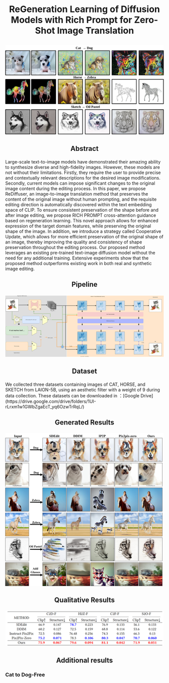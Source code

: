 # <p align="center">ReGeneration Learning of Diffusion Models with Rich Prompt for Zero-Shot Image Translation</p>
![show_res](.//fig//show_res.svg)
## <p align="center">Abstract</p>
   
<p>Large-scale text-to-image models have demonstrated their amazing ability to synthesize diverse and high-fidelity images. However, these models are not without their limitations. Firstly, they require the user to provide precise and contextually relevant descriptions for the desired image modifications. Secondly, current models can impose significant changes to the original image content during the editing process. In this paper, we propose ReDiffuser, an image-to-image translation method that preserves the content of the original image without human prompting, and the requisite editing direction is automatically discovered within the  text embedding space of CLIP. To ensure consistent preservation of the shape before and after image editing, we propose  RICH PROMPT cross-attention guidance based on regeneration learning. This novel approach allows for enhanced expression of the target domain features, while preserving the original shape of the image. In addition, we introduce a strategy called Cooperative Update, which allows for more efficient preservation of the original shape of an image, thereby improving the quality and consistency of shape preservation throughout the editing process. Our proposed method leverages an existing pre-trained text-image diffusion model without the need for any additional training. Extensive experiments show that the proposed method outperforms existing work in both real and synthetic image editing.</p>

## <p align="center">Pipeline</p>
![show_res](.//fig//framework.svg)

## <p align="center">Dataset</p>
<p>We collected three datasets containing images of CAT, HORSE, and SKETCH from LAION-5B, using an aesthetic filter with a weight of 9 during data collection. These datasets can be downloaded in ：[Google Drive](https://drive.google.com/drive/folders/1UI-rLrxm1w1GWbZgaEcT_yq6OzwTrRqL/) </p>

## <p align="center">Generated  Results</p>
![show_res](.//fig//exp_res.jpg)
## <p align="center">Qualitative Results</p>
![show_res](.//fig//exp_table.PNG)

## <p align="center">Additional results</p>
### Cat to Dog-Free

